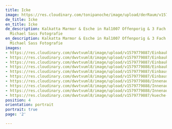 ```yaml
---
title: Icke
image: https://res.cloudinary.com/tonipanoche/image/upload/derRaum/v1579253466/070-Bueroausbau-Schiebetueren-wandhoch_ulvvuj.jpg
de_title: Icke
en_title: Icke
de_description: Kalkatta Marmor & Esche in Ral1007 Offenporig & 3 Fach Lackiert /
  Michael Sass Fotografie
en_description: Kalkatta Marmor & Esche in Ral1007 Offenporig & 3 Fach Lackiert /
  Michael Sass Fotografie
images:
- https://res.cloudinary.com/dwvtvuml8/image/upload/v1579779887/Einbaukueche-Mittelblock-Einbauschraenke-raumhoch_cgszb2.jpg
- https://res.cloudinary.com/dwvtvuml8/image/upload/v1579779887/Einbaukueche-Kochinsel-schwraz_zbauf9.jpg
- https://res.cloudinary.com/dwvtvuml8/image/upload/v1579779887/Einbaukueche-Mittelblock-Einbauschraenke-weiss_lxk8fv.jpg
- https://res.cloudinary.com/dwvtvuml8/image/upload/v1579779888/Einbaukueche-Mittelblock-Einbauschraenke_klz9cq.jpg
- https://res.cloudinary.com/dwvtvuml8/image/upload/v1579779887/Einbauschrank-Hochbett-weiss-lackiert_qpf7kb.jpg
- https://res.cloudinary.com/dwvtvuml8/image/upload/v1579779887/Einbauschrank-Hochbett_eqmaeu.jpg
- https://res.cloudinary.com/dwvtvuml8/image/upload/v1579779888/Innenausbau-Unterschraenke-Eiche-Massivholz-wohnbereich_vtqus8.jpg
- https://res.cloudinary.com/dwvtvuml8/image/upload/v1579779888/Innenausbau-Unterschraenke-Eiche-Massivholz-wohnzimmer_i8kvn0.jpg
- https://res.cloudinary.com/dwvtvuml8/image/upload/v1579779888/Innenausbau-Unterschraenke-Eiche-Massivholz_uzef8m.jpg
- https://res.cloudinary.com/dwvtvuml8/image/upload/v1579779887/kueche-Mittelblock-Einbauschraenke-weiss_aksfwz.jpg
position: 4
orientation: portrait
portrait: true
page: '2'

---
```


